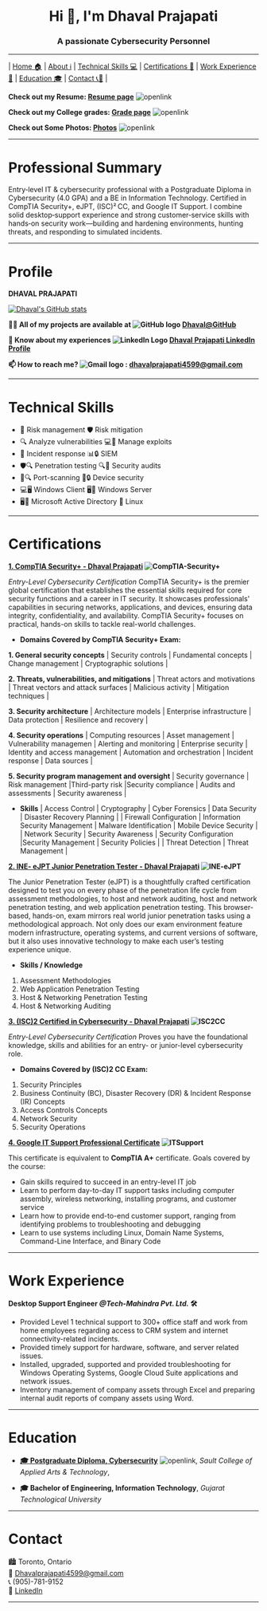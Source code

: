 <h1 align="center">Hi 👋, I'm Dhaval Prajapati</h1>
<h3 align="center">A passionate Cybersecurity Personnel</h3>

***

|  [Home 🏠](#profile)  |  [About ℹ️](#professional-summary)  |  [Technical Skills  💻](#technical-skills)  |  [Certifications 📜](#certifications)  |  [Work Experience 💼](#work-experience)  |  [Education 🎓](#education)  |  [Contact 📞📧](#contact)  |


**Check out my Resume: [Resume page](?page=resume-page)** ![openlink](assets/user/openlink.svg)

**Check out my College grades: [Grade page](?page=grades-page)** ![openlink](assets/user/openlink.svg)

**Check out Some Photos: [Photos](?page=photos-page)** ![openlink](assets/user/openlink.svg)
***
# Professional Summary
Entry‑level IT & cybersecurity professional with a Postgraduate Diploma in Cybersecurity (4.0 GPA) and a BE in Information Technology. Certified in CompTIA Security+, eJPT, (ISC)² CC, and Google IT Support. I combine solid desktop‑support experience and strong customer‑service skills with hands‑on security work—building and hardening environments, hunting threats, and responding to simulated incidents.
***
# Profile

**DHAVAL PRAJAPATI**

[![Dhaval's GitHub stats](https://github-readme-stats.vercel.app/api?username=dhavalpraj195&show=reviews,discussions_started,discussions_answered,prs_merged,prs_merged_percentages&show_icons=true&theme=cobalt)](https://github.com/anuraghazra/github-readme-stats)

**👨‍💻 All of my projects are available at  ![GitHub logo](assets/user/github.png)  [Dhaval@GitHub](https://github.com/imstrange195)**

**📄 Know about my experiences  ![LinkedIn Logo](assets/user/linkedin.png)  [Dhaval Prajapati LinkedIn Profile](https://www.linkedin.com/in/dhavalprajapati195/)**

**📫 How to reach me?  ![Gmail logo](assets/user/gmail.svg) : dhavalprajapati4599@gmail.com**
***
# Technical Skills
  
- 💼 Risk management   🛡️ Risk mitigation
- 🔍 Analyze vulnerabilities  💻🔧 Manage exploits
- 🚨 Incident response  📊🔒 SIEM
- 🛡️🔍 Penetration testing  🔍📝 Security audits
- 🚪🔍 Port-scanning  📱🔒 Device security
- 💻🖥️ Windows Client  🖥️🔧 Windows Server
- 🖥️📁 Microsoft Active Directory  🐧 Linux
***
# Certifications

**[1. CompTIA Security+ - Dhaval Prajapati](https://www.credly.com/badges/4f091209-4b9e-4e92-a50d-871351c40195) ![CompTIA-Security+](assets/user/securityplus.png)**

_Entry-Level Cybersecurity Certification_
CompTIA Security+ is the premier global certification that establishes the essential skills required for core security functions and a career in IT security. 
It showcases professionals' capabilities in securing networks, applications, and devices, ensuring data integrity, confidentiality, and availability. CompTIA Security+ focuses on practical, hands-on skills to tackle real-world challenges. 
* **Domains Covered by CompTIA Security+ Exam:**

**1. General security concepts**
| Security controls | Fundamental concepts | Change management | Cryptographic solutions |

**2. Threats, vulnerabilities, and mitigations**
| Threat actors and motivations | Threat vectors and attack surfaces | Malicious activity | Mitigation techniques |

**3. Security architecture**
| Architecture models | Enterprise infrastructure | Data protection | Resilience and recovery |

**4. Security operations** 
| Computing resources | Asset management | Vulnerability managemen | Alerting and monitoring | Enterprise security | Identity and access management | Automation and orchestration | Incident response | Data sources |

**5. Security program management and oversight**
| Security governance | Risk management |Third-party risk |Security compliance | Audits and assessments | Security awareness |

* **Skills**
| Access Control | Cryptography | Cyber Forensics | Data Security | Disaster Recovery Planning |
| Firewall Configuration | Information Security Management | Malware Identification | Mobile Device Security |
| Network Security | Security Awareness | Security Configuration |Security Management | Security Policies |
| Threat Detection | Threat Management |

**[2. INE- eJPT Junior Penetration Tester - Dhaval Prajapati](https://certs.ine.com/8d4d5886-b17f-4da7-aa74-bbdb1b8a3612#acc.EPGxVa7e) ![INE-eJPT](assets/user/eJPT_logo.png)**

The Junior Penetration Tester (eJPT) is a thoughtfully crafted certification designed to test you on every phase of the penetration life cycle from assessment methodologies, to host and network auditing, host and network penetration testing, and web application penetration testing. 
This browser-based, hands-on, exam mirrors real world junior penetration tasks using a methodological approach. Not only does our exam environment feature modern infrastructure, operating systems, and current versions of software, but it also uses innovative technology to make each user’s testing experience unique.

* **Skills / Knowledge**
1. Assessment Methodologies
2. Web Application Penetration Testing
3. Host & Networking Penetration Testing
4. Host & Networking Auditing

**[3. (ISC)2 Certified in Cybersecurity - Dhaval Prajapati](https://www.credly.com/badges/b0958515-72a0-4ca7-80dc-022be1a011bb) ![ISC2CC](assets/user/isc2cc.png)**

_Entry-Level Cybersecurity Certification_
Proves you have the foundational knowledge, skills and abilities for an entry- or junior-level cybersecurity role.
* **Domains Covered by (ISC)2 CC Exam:**
1. Security Principles
2. Business Continuity (BC), Disaster Recovery (DR) & Incident Response (IR) Concepts
3. Access Controls Concepts
4. Network Security
5. Security Operations

**[4. Google IT Support Professional Certificate](https://www.credly.com/badges/40f2f628-4446-4526-a51d-285ac23f7ae2) ![ITSupport](assets/user/itsupport.png)**

This certificate is equivalent to **CompTIA A+** certificate.
Goals covered by the course:
* Gain skills required to succeed in an entry-level IT job
* Learn to perform day-to-day IT support tasks including computer assembly, wireless networking, installing programs, and customer service
* Learn how to provide end-to-end customer support, ranging from identifying problems to troubleshooting and debugging
* Learn to use systems including Linux, Domain Name Systems, Command-Line Interface, and Binary Code
***
# Work Experience

**Desktop Support Engineer _@Tech-Mahindra Pvt. Ltd._ 🛠️**

* Provided Level 1 technical support to 300+ office staff and work from home employees regarding access to CRM system and internet connectivity-related incidents.
* Provided timely support for hardware, software, and server related issues.
* Installed, upgraded, supported and provided troubleshooting for Windows Operating Systems, Google Cloud Suite applications and network issues.
* Inventory management of company assets through Excel and preparing internal audit reports of company assets using Word.
***
# Education

* [**🎓 Postgraduate Diploma, Cybersecurity**](?page=grades-page) ![openlink](assets/user/openlink.svg), 
_Sault College of Applied Arts & Technology_, 

* **🎓 Bachelor of Engineering, Information Technology**,
_Gujarat Technological University_
***
# Contact

🏙️ Toronto, Ontario  
📧 Dhavalprajapati4599@gmail.com  
📞 (905)-781-9152  
🔗 [LinkedIn](linkedin.com/in/dhavalprajapati195)
***
